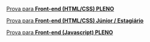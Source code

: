 [Prova para **Front-end (HTML/CSS) PLENO**](https://github.com/MEDGRUPOGIT/Medgrupo-Desenv-Provas/tree/front)

[Prova para **Front-end (HTML/CSS) Júnior / Estagiário**](https://github.com/MEDGRUPOGIT/Medgrupo-Desenv-Provas/tree/FrontJR)

[Prova para **Front-end (Javascript) PLENO**](https://github.com/MEDGRUPOGIT/Medgrupo-Desenv-Provas/tree/back-front)
